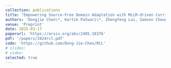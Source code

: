 ```yaml
---
collection: publications
title: "Empowering Source-Free Domain Adaptation with MLLM-driven Curriculum Learning"
authors: 'Dongjie Chen\*, Kartik Patwari\*, Zhengfeng Lai, Samson Cheung, Chen-Nee Chuah'
venue: 'Preprint'
date: 2025-03-17
paperurl: 'https://arxiv.org/abs/2405.18376'
pdf: '/papers/2024rcl.pdf'
code: 'https://github.com/Dong-Jie-Chen/RCL'
# slides: 
# video: 
selected: true
---
```


